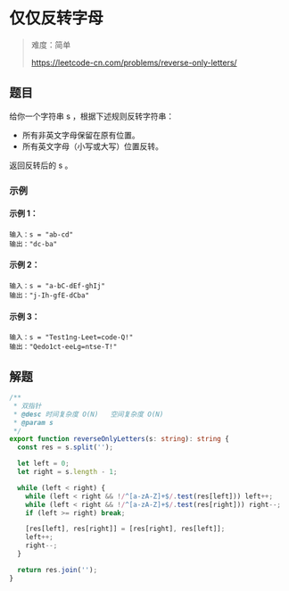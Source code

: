 # 仅仅反转字母

> 难度：简单
>
> https://leetcode-cn.com/problems/reverse-only-letters/

## 题目

给你一个字符串 s ，根据下述规则反转字符串：

- 所有非英文字母保留在原有位置。
- 所有英文字母（小写或大写）位置反转。

返回反转后的 s 。

### 示例

#### 示例 1：

```
输入：s = "ab-cd"
输出："dc-ba"
```

#### 示例 2：

```
输入：s = "a-bC-dEf-ghIj"
输出："j-Ih-gfE-dCba"
```

#### 示例 3：

```
输入：s = "Test1ng-Leet=code-Q!"
输出："Qedo1ct-eeLg=ntse-T!"
```

## 解题

```typescript
/**
 * 双指针
 * @desc 时间复杂度 O(N)   空间复杂度 O(N)
 * @param s
 */
export function reverseOnlyLetters(s: string): string {
  const res = s.split('');

  let left = 0;
  let right = s.length - 1;

  while (left < right) {
    while (left < right && !/^[a-zA-Z]+$/.test(res[left])) left++;
    while (left < right && !/^[a-zA-Z]+$/.test(res[right])) right--;
    if (left >= right) break;

    [res[left], res[right]] = [res[right], res[left]];
    left++;
    right--;
  }

  return res.join('');
}
```